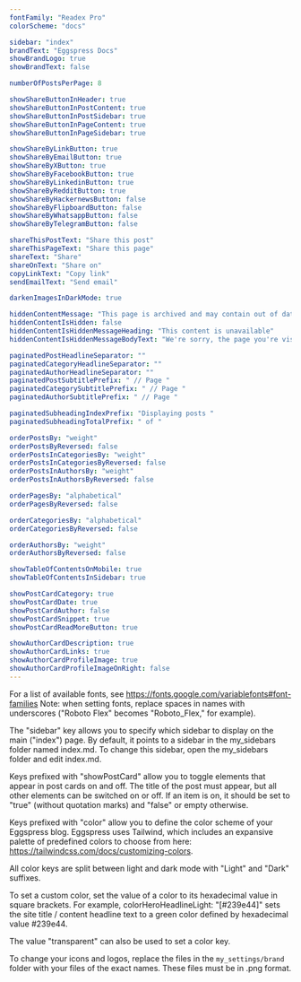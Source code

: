 ```yaml
---
fontFamily: "Readex Pro"
colorScheme: "docs"

sidebar: "index"
brandText: "Eggspress Docs"
showBrandLogo: true
showBrandText: false

numberOfPostsPerPage: 8  

showShareButtonInHeader: true
showShareButtonInPostContent: true
showShareButtonInPostSidebar: true
showShareButtonInPageContent: true
showShareButtonInPageSidebar: true

showShareByLinkButton: true
showShareByEmailButton: true
showShareByXButton: true
showShareByFacebookButton: true
showShareByLinkedinButton: true
showShareByRedditButton: true
showShareByHackernewsButton: false
showShareByFlipboardButton: false
showShareByWhatsappButton: false
showShareByTelegramButton: false

shareThisPostText: "Share this post"
shareThisPageText: "Share this page"
shareText: "Share"
shareOnText: "Share on"
copyLinkText: "Copy link"
sendEmailText: "Send email"

darkenImagesInDarkMode: true

hiddenContentMessage: "This page is archived and may contain out of date information"
hiddenContentIsHidden: false
hiddenContentIsHiddenMessageHeading: "This content is unavailable"
hiddenContentIsHiddenMessageBodyText: "We're sorry, the page you're visiting is no longer available."

paginatedPostHeadlineSeparator: ""
paginatedCategoryHeadlineSeparator: ""
paginatedAuthorHeadlineSeparator: ""
paginatedPostSubtitlePrefix: " // Page "
paginatedCategorySubtitlePrefix: " // Page "
paginatedAuthorSubtitlePrefix: " // Page "

paginatedSubheadingIndexPrefix: "Displaying posts "
paginatedSubheadingTotalPrefix: " of "

orderPostsBy: "weight"
orderPostsByReversed: false
orderPostsInCategoriesBy: "weight"
orderPostsInCategoriesByReversed: false
orderPostsInAuthorsBy: "weight"
orderPostsInAuthorsByReversed: false

orderPagesBy: "alphabetical"
orderPagesByReversed: false

orderCategoriesBy: "alphabetical"
orderCategoriesByReversed: false

orderAuthorsBy: "weight"
orderAuthorsByReversed: false

showTableOfContentsOnMobile: true
showTableOfContentsInSidebar: true

showPostCardCategory: true
showPostCardDate: true
showPostCardAuthor: false
showPostCardSnippet: true
showPostCardReadMoreButton: true

showAuthorCardDescription: true
showAuthorCardLinks: true
showAuthorCardProfileImage: true
showAuthorCardProfileImageOnRight: false
---
```


For a list of available fonts, see https://fonts.google.com/variablefonts#font-families
Note: when setting fonts, replace spaces in names with underscores ("Roboto Flex" becomes "Roboto_Flex," for example).

The "sidebar" key allows you to specify which sidebar to display on the main ("index") page. By default, it points to a sidebar in the my_sidebars folder named index.md. To change this sidebar, open the my_sidebars folder and edit index.md.

Keys prefixed with "showPostCard" allow you to toggle elements that appear in post cards on and off. The title of the post must appear, but all other elements can be switched on or off. If an item is on, it should be set to "true" (without quotation marks) and "false" or empty otherwise.

Keys prefixed with "color" allow you to define the color scheme of your Eggspress blog. Eggspress uses Tailwind, which includes an expansive palette of predefined colors to choose from here: https://tailwindcss.com/docs/customizing-colors.

All color keys are split between light and dark mode with "Light" and "Dark" suffixes.

To set a custom color, set the value of a color to its hexadecimal value in square brackets. For example, colorHeroHeadlineLight: "[#239e44]" sets the site title / content headline text to a green color defined by hexadecimal value #239e44.

The value "transparent" can also be used to set a color key.

To change your icons and logos, replace the files in the `my_settings/brand` folder with your files of the exact names. These files must be in .png format.
